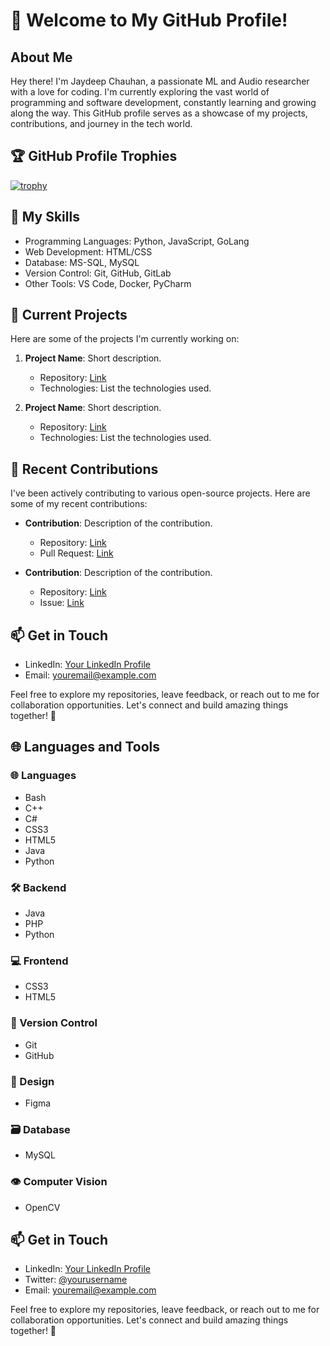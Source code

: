 # 👋 Welcome to My GitHub Profile!

## About Me

Hey there! I'm Jaydeep Chauhan, a passionate ML and Audio researcher with a love for coding. I'm currently exploring the vast world of programming and software development, constantly learning and growing along the way. This GitHub profile serves as a showcase of my projects, contributions, and journey in the tech world.

## 🏆 GitHub Profile Trophies

[![trophy](https://github-profile-trophy.vercel.app/?username=n33lkanth)](https://github.com/ryo-ma/github-profile-trophy)

## 🚀 My Skills

- Programming Languages: Python, JavaScript, GoLang
- Web Development: HTML/CSS
- Database: MS-SQL, MySQL
- Version Control: Git, GitHub, GitLab
- Other Tools: VS Code, Docker, PyCharm

## 🌱 Current Projects

Here are some of the projects I'm currently working on:

1. **Project Name**: Short description.
   - Repository: [Link](https://github.com/yourusername/project-repo)
   - Technologies: List the technologies used.

2. **Project Name**: Short description.
   - Repository: [Link](https://github.com/yourusername/project-repo)
   - Technologies: List the technologies used.

## 🔭 Recent Contributions

I've been actively contributing to various open-source projects. Here are some of my recent contributions:

- **Contribution**: Description of the contribution.
  - Repository: [Link](https://github.com/repo-owner/repo)
  - Pull Request: [Link](https://github.com/repo-owner/repo/pull/123)

- **Contribution**: Description of the contribution.
  - Repository: [Link](https://github.com/repo-owner/repo)
  - Issue: [Link](https://github.com/repo-owner/repo/issues/456)

## 📫 Get in Touch

- LinkedIn: [Your LinkedIn Profile](https://www.linkedin.com/in/chauhan3)
- Email: youremail@example.com

Feel free to explore my repositories, leave feedback, or reach out to me for collaboration opportunities. Let's connect and build amazing things together! 🌟





## 🌐 Languages and Tools

### 🌐 Languages
- Bash
- C++
- C#
- CSS3
- HTML5
- Java
- Python

### 🛠️ Backend
- Java
- PHP
- Python

### 💻 Frontend
- CSS3
- HTML5

### 🔗 Version Control
- Git
- GitHub

### 🎨 Design
- Figma

### 🗃️ Database
- MySQL

### 👁️ Computer Vision
- OpenCV

## 📫 Get in Touch

- LinkedIn: [Your LinkedIn Profile](https://linkedin.com/in/yourusername)
- Twitter: [@yourusername](https://twitter.com/yourusername)
- Email: youremail@example.com

Feel free to explore my repositories, leave feedback, or reach out to me for collaboration opportunities. Let's connect and build amazing things together! 🌟

